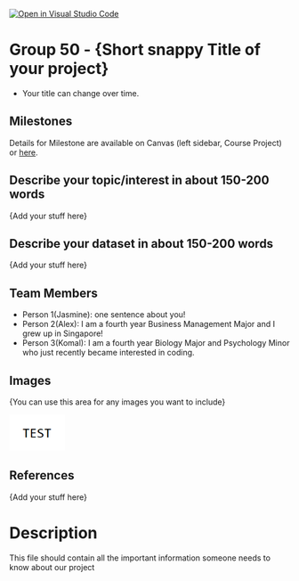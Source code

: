 [![Open in Visual Studio Code](https://classroom.github.com/assets/open-in-vscode-f059dc9a6f8d3a56e377f745f24479a46679e63a5d9fe6f495e02850cd0d8118.svg)](https://classroom.github.com/online_ide?assignment_repo_id=5873872&assignment_repo_type=AssignmentRepo)
# Group 50 - {Short snappy Title of your project}

- Your title can change over time.

## Milestones

Details for Milestone are available on Canvas (left sidebar, Course Project) or [here](https://firas.moosvi.com/courses/data301/project/milestone01.html).

## Describe your topic/interest in about 150-200 words

{Add your stuff here}

## Describe your dataset in about 150-200 words

{Add your stuff here}

## Team Members

- Person 1(Jasmine): one sentence about you!
- Person 2(Alex): I am a fourth year Business Management Major and I grew up in Singapore! 
- Person 3(Komal): I am a fourth year Biology Major and Psychology Minor who just recently became interested in coding.

## Images

{You can use this area for any images you want to include}

<img src ="images/test.png" width="100px">

## References

{Add your stuff here}

# Description 
This file should contain all the important information someone needs to know about our project


